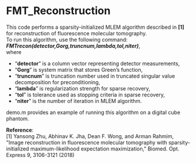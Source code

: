 # FMT_Reconstruction
This code performs a sparsity-initialized MLEM algorithm described in __[1]__ for reconstruction of fluorescence molecular tomography.  
To run this algorithm, use the following command:
___FMTrecon(detector,Gorg,truncnum,lambda,tol,niter)___,  
where   
* “__detector__” is a column vector representing detector measurements,  
* “__Gorg__” is system matrix that stores Green’s function,  
* “__truncnum__” is truncation number used in truncated singular value decomposition for preconditioning,  
* “__lambda__” is regularization strength for sparse recovery,  
* “__tol__” is tolerance used as stopping criteria in sparse recovery,  
* “__niter__” is the number of iteration in MLEM algorithm.  

demo.m provides an example of running this algorithm on a digital cube phantom.

__Reference__:  
[1] Yansong Zhu, Abhinav K. Jha, Dean F. Wong, and Arman Rahmim, "Image reconstruction in fluorescence molecular tomography with sparsity-initialized maximum-likelihood expectation maximization," Biomed. Opt. Express 9, 3106-3121 (2018)   
